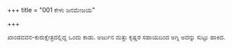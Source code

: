 +++
title = "001 ಕೇಳು ಜನಮೇಜಯ"

+++
  
ಖಾಂಡವವನ-ಕುರುಕ್ಷೇತ್ರದಲ್ಲಿದ್ದ ಒಂದು ಕಾಡು. ಅರ್ಜುನ ಮತ್ತು ಕೃಷ್ಣರ ಸಹಾಯದಿಂದ ಅಗ್ನಿ ಅದನ್ನು ಸುಟ್ಟು ಹಾಕಿದ.